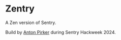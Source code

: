 # Zentry

A Zen version of Sentry.

Build by [Anton Pirker](https://github.com/antonpirker) during Sentry Hackweek 2024.